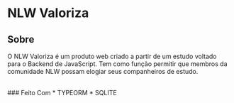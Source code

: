 # NLW Valoriza

## Sobre
<p> O NLW Valoriza é um produto web criado a partir de um estudo voltado para o Backend de JavaScript. Tem como função permitir que membros da comunidade NLW possam elogiar seus companheiros de estudo.</p>
<br/>
### Feito Com
* TYPEORM
* SQLITE
